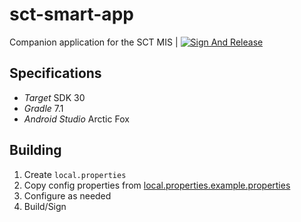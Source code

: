 # sct-smart-app
Companion application for the SCT MIS | [![Sign And Release](https://github.com/CGATechnologies/sct-smart-app/actions/workflows/android.yml/badge.svg?branch=main)](https://github.com/CGATechnologies/sct-smart-app/actions/workflows/android.yml)

## Specifications

- *Target* SDK 30
- *Gradle* 7.1
- *Android Studio* Arctic Fox

## Building

1. Create ```local.properties``` 
2. Copy config properties from [local.properties.example.properties](local.properties.example.properties)
3. Configure as needed
4. Build/Sign